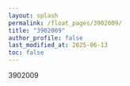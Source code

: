 ```yaml
---
layout: splash
permalink: /float_pages/3902009/
title: "3902009"
author_profile: false
last_modified_at: 2025-06-13
toc: false
---
```

 
3902009
